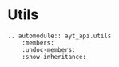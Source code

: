 # Utils
```{eval-rst}
.. automodule:: ayt_api.utils
    :members:
    :undoc-members:
    :show-inheritance:
```